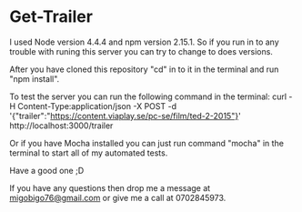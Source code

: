 # Get-Trailer

I used Node version 4.4.4 and npm version 2.15.1. So if you run in to any trouble with runing this server you can try to change to does versions.

After you have cloned this repository "cd" in to it in the terminal and run "npm install".

To test the server you can run the following command in the terminal:
curl -H Content-Type:application/json -X POST -d '{"trailer":"https://content.viaplay.se/pc-se/film/ted-2-2015"}' http://localhost:3000/trailer

Or if you have Mocha installed you can just run command "mocha" in the terminal to start all of my automated tests.

Have a good one ;D

If you have any questions then drop me a message at migobigo76@gmail.com or give me a call at 0702845973.